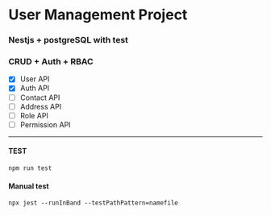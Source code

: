 # User Management Project

### Nestjs + postgreSQL with test

### CRUD + Auth + RBAC

- [x] User API
- [x] Auth API
- [ ] Contact API
- [ ] Address API
- [ ] Role API
- [ ] Permission API

---

#### TEST

`npm run test`

#### Manual test

`npx jest --runInBand --testPathPattern=namefile`
